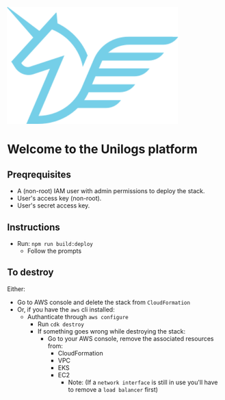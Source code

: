<img src="https://raw.githubusercontent.com/unilogs/unilogs/refs/heads/main/configuration_generator/logo.png" width="400" alt="Unilogs logo" />

# Welcome to the Unilogs platform

## Preqrequisites

- A (non-root) IAM user with admin permissions to deploy the stack.
- User's access key (non-root).
- User's secret access key.

## Instructions

- Run: `npm run build:deploy`
  - Follow the prompts

## To destroy

Either:

- Go to AWS console and delete the stack from `CloudFormation`
- Or, if you have the `aws` cli installed:
  - Authanticate through `aws configure`
    - Run `cdk destroy`
    - If something goes wrong while destroying the stack:
      - Go to your AWS console, remove the associated resources from:
        - CloudFormation
        - VPC
        - EKS
        - EC2
          - Note: (If a `network interface` is still in use you'll have to remove a `load balancer` first)
